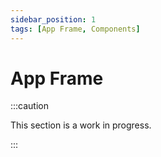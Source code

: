 ```yaml
---
sidebar_position: 1
tags: [App Frame, Components]
---
```


# App Frame

:::caution

This section is a work in progress.

:::
